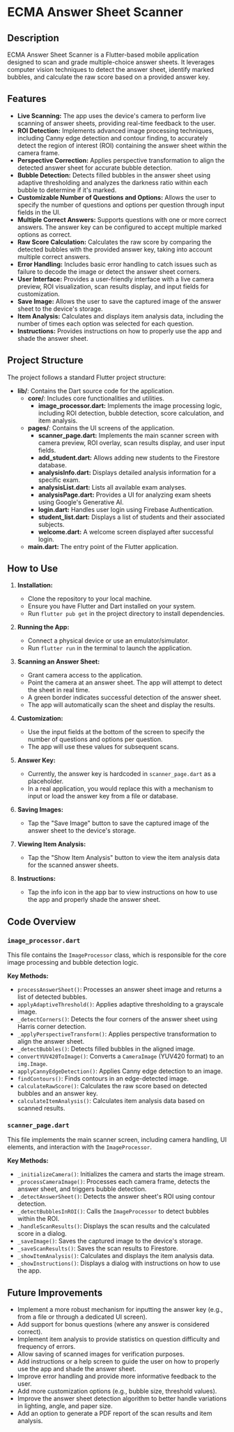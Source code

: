 # ECMA Answer Sheet Scanner

## Description

ECMA Answer Sheet Scanner is a Flutter-based mobile application designed to scan and grade multiple-choice answer sheets. It leverages computer vision techniques to detect the answer sheet, identify marked bubbles, and calculate the raw score based on a provided answer key.

## Features

-   **Live Scanning:** The app uses the device's camera to perform live scanning of answer sheets, providing real-time feedback to the user.
-   **ROI Detection:** Implements advanced image processing techniques, including Canny edge detection and contour finding, to accurately detect the region of interest (ROI) containing the answer sheet within the camera frame.
-   **Perspective Correction:** Applies perspective transformation to align the detected answer sheet for accurate bubble detection.
-   **Bubble Detection:** Detects filled bubbles in the answer sheet using adaptive thresholding and analyzes the darkness ratio within each bubble to determine if it's marked.
-   **Customizable Number of Questions and Options:** Allows the user to specify the number of questions and options per question through input fields in the UI.
-   **Multiple Correct Answers:** Supports questions with one or more correct answers. The answer key can be configured to accept multiple marked options as correct.
-   **Raw Score Calculation:** Calculates the raw score by comparing the detected bubbles with the provided answer key, taking into account multiple correct answers.
-   **Error Handling:** Includes basic error handling to catch issues such as failure to decode the image or detect the answer sheet corners.
-   **User Interface:** Provides a user-friendly interface with a live camera preview, ROI visualization, scan results display, and input fields for customization.
-   **Save Image:** Allows the user to save the captured image of the answer sheet to the device's storage.
-   **Item Analysis:** Calculates and displays item analysis data, including the number of times each option was selected for each question.
-   **Instructions:** Provides instructions on how to properly use the app and shade the answer sheet.

## Project Structure

The project follows a standard Flutter project structure:

-   **lib/**: Contains the Dart source code for the application.
    -   **core/**: Includes core functionalities and utilities.
        -   **image_processor.dart:** Implements the image processing logic, including ROI detection, bubble detection, score calculation, and item analysis.
    -   **pages/**: Contains the UI screens of the application.
        -   **scanner_page.dart:** Implements the main scanner screen with camera preview, ROI overlay, scan results display, and user input fields.
        -   **add_student.dart:** Allows adding new students to the Firestore database.
        -   **analysisInfo.dart:** Displays detailed analysis information for a specific exam.
        -   **analysisList.dart:** Lists all available exam analyses.
        -   **analysisPage.dart:** Provides a UI for analyzing exam sheets using Google's Generative AI.
        -   **login.dart:** Handles user login using Firebase Authentication.
        -   **student_list.dart:** Displays a list of students and their associated subjects.
        -   **welcome.dart:** A welcome screen displayed after successful login.
    -   **main.dart:** The entry point of the Flutter application.

## How to Use

1. **Installation:**
    -   Clone the repository to your local machine.
    -   Ensure you have Flutter and Dart installed on your system.
    -   Run `flutter pub get` in the project directory to install dependencies.

2. **Running the App:**
    -   Connect a physical device or use an emulator/simulator.
    -   Run `flutter run` in the terminal to launch the application.

3. **Scanning an Answer Sheet:**
    -   Grant camera access to the application.
    -   Point the camera at an answer sheet. The app will attempt to detect the sheet in real time.
    -   A green border indicates successful detection of the answer sheet.
    -   The app will automatically scan the sheet and display the results.

4. **Customization:**
    -   Use the input fields at the bottom of the screen to specify the number of questions and options per question.
    -   The app will use these values for subsequent scans.

5. **Answer Key:**
    -   Currently, the answer key is hardcoded in `scanner_page.dart` as a placeholder.
    -   In a real application, you would replace this with a mechanism to input or load the answer key from a file or database.

6. **Saving Images:**
    -   Tap the "Save Image" button to save the captured image of the answer sheet to the device's storage.

7. **Viewing Item Analysis:**
    -   Tap the "Show Item Analysis" button to view the item analysis data for the scanned answer sheets.

8. **Instructions:**
    -   Tap the info icon in the app bar to view instructions on how to use the app and properly shade the answer sheet.

## Code Overview

### `image_processor.dart`

This file contains the `ImageProcessor` class, which is responsible for the core image processing and bubble detection logic.

**Key Methods:**

-   `processAnswerSheet()`: Processes an answer sheet image and returns a list of detected bubbles.
-   `applyAdaptiveThreshold()`: Applies adaptive thresholding to a grayscale image.
-   `_detectCorners()`: Detects the four corners of the answer sheet using Harris corner detection.
-   `_applyPerspectiveTransform()`: Applies perspective transformation to align the answer sheet.
-   `_detectBubbles()`: Detects filled bubbles in the aligned image.
-   `convertYUV420ToImage()`: Converts a `CameraImage` (YUV420 format) to an `img.Image`.
-   `applyCannyEdgeDetection()`: Applies Canny edge detection to an image.
-   `findContours()`: Finds contours in an edge-detected image.
-   `calculateRawScore()`: Calculates the raw score based on detected bubbles and an answer key.
-   `calculateItemAnalysis()`: Calculates item analysis data based on scanned results.

### `scanner_page.dart`

This file implements the main scanner screen, including camera handling, UI elements, and interaction with the `ImageProcessor`.

**Key Methods:**

-   `_initializeCamera()`: Initializes the camera and starts the image stream.
-   `_processCameraImage()`: Processes each camera frame, detects the answer sheet, and triggers bubble detection.
-   `_detectAnswerSheet()`: Detects the answer sheet's ROI using contour detection.
-   `_detectBubblesInROI()`: Calls the `ImageProcessor` to detect bubbles within the ROI.
-   `_handleScanResults()`: Displays the scan results and the calculated score in a dialog.
-   `_saveImage()`: Saves the captured image to the device's storage.
-   `_saveScanResults()`: Saves the scan results to Firestore.
-   `_showItemAnalysis()`: Calculates and displays the item analysis data.
-   `_showInstructions()`: Displays a dialog with instructions on how to use the app.

## Future Improvements

-   Implement a more robust mechanism for inputting the answer key (e.g., from a file or through a dedicated UI screen).
-   Add support for bonus questions (where any answer is considered correct).
-   Implement item analysis to provide statistics on question difficulty and frequency of errors.
-   Allow saving of scanned images for verification purposes.
-   Add instructions or a help screen to guide the user on how to properly use the app and shade the answer sheet.
-   Improve error handling and provide more informative feedback to the user.
-   Add more customization options (e.g., bubble size, threshold values).
-   Improve the answer sheet detection algorithm to better handle variations in lighting, angle, and paper size.
-   Add an option to generate a PDF report of the scan results and item analysis.
